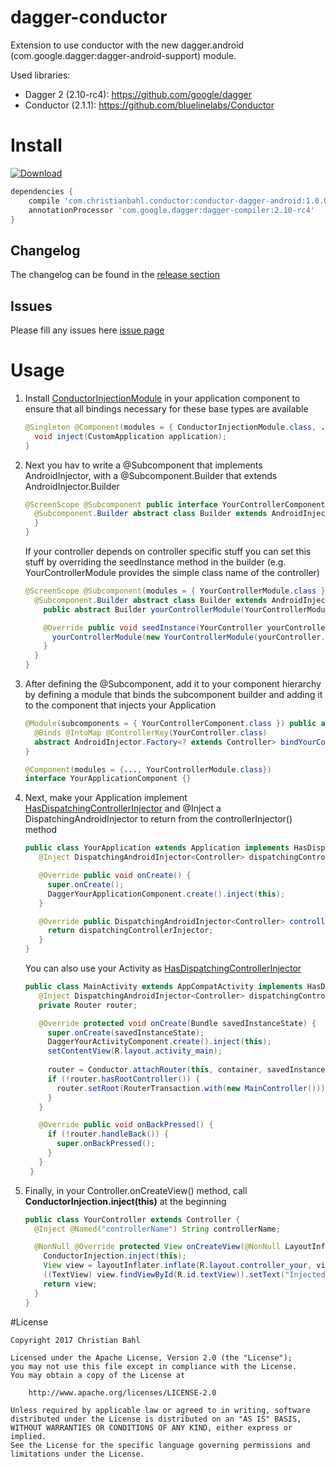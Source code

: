 # dagger-conductor
Extension to use conductor with the new dagger.android (com.google.dagger:dagger-android-support) module.

Used libraries:
* Dagger 2 (2.10-rc4): https://github.com/google/dagger
* Conductor (2.1.1): https://github.com/bluelinelabs/Conductor

# Install
[ ![Download](https://api.bintray.com/packages/bodo1981/maven/conductor-dagger/images/download.svg) ](https://bintray.com/bodo1981/maven/conductor-dagger/_latestVersion)

```gradle
dependencies {
    compile 'com.christianbahl.conductor:conductor-dagger-android:1.0.0'
    annotationProcessor 'com.google.dagger:dagger-compiler:2.10-rc4'
}
```

## Changelog
The changelog can be found in the [release section](https://github.com/Bodo1981/conductor-dagger/releases)

## Issues
Please fill any issues here [issue page](https://github.com/Bodo1981/conductor-dagger/issues)

# Usage
1. Install [ConductorInjectionModule](https://github.com/Bodo1981/conductor-dagger/blob/master/library/src/main/java/com/christianbahl/conductor/ConductorInjectionModule.java) in your application component to ensure that all bindings necessary for these base types are available
    ```java
    @Singleton @Component(modules = { ConductorInjectionModule.class, ... }) public interface AppComponent {
      void inject(CustomApplication application);
    }
    ```
    
2. Next you hav to write a @Subcomponent that implements AndroidInjector<YourController>, with a @Subcomponent.Builder that extends AndroidInjector.Builder<YourController>
    ```java
    @ScreenScope @Subcomponent public interface YourControllerComponent extends AndroidInjector<YourController> {
      @Subcomponent.Builder abstract class Builder extends AndroidInjector.Builder<YourController> {
      }
    }
    ```

    If your controller depends on controller specific stuff you can set this stuff by overriding the seedInstance method in the builder (e.g. YourControllerModule provides the simple class name of the controller)
    ```java
    @ScreenScope @Subcomponent(modules = { YourControllerModule.class }) public interface MainComponent extends AndroidInjector<YourController> {
      @Subcomponent.Builder abstract class Builder extends AndroidInjector.Builder<YourController> {
        public abstract Builder yourControllerModule(YourControllerModule yourControllerModule);

        @Override public void seedInstance(YourController yourController) {
          yourControllerModule(new YourControllerModule(yourController.getClass().getSimpleName()));
        }
      }
    }
    ```

3. After defining the @Subcomponent, add it to your component hierarchy by defining a module that binds the subcomponent builder and adding it to the component that injects your Application
    ```java
    @Module(subcomponents = { YourControllerComponent.class }) public abstract class YourControllerModule {
      @Binds @IntoMap @ControllerKey(YourController.class)
      abstract AndroidInjector.Factory<? extends Controller> bindYourControllerInjectorFactory(YourControllerComponent.Builder builder);
    }
    ```
    
    ```java
    @Component(modules = {..., YourControllerModule.class})
    interface YourApplicationComponent {}
    ```
    
4. Next, make your Application implement [HasDispatchingControllerInjector](https://github.com/Bodo1981/conductor-dagger/blob/master/library/src/main/java/com/christianbahl/conductor/HasDispatchingControllerInjector.java) and @Inject a DispatchingAndroidInjector<Controller> to return from the controllerInjector() method
    ```java
    public class YourApplication extends Application implements HasDispatchingControllerInjector {
       @Inject DispatchingAndroidInjector<Controller> dispatchingControllerInjector;

       @Override public void onCreate() {
         super.onCreate();
         DaggerYourApplicationComponent.create().inject(this);
       }

       @Override public DispatchingAndroidInjector<Controller> controllerInjector() {
         return dispatchingControllerInjector;
       }
    }
    ```
   
   You can also use your Activity as [HasDispatchingControllerInjector](https://github.com/Bodo1981/conductor-dagger/blob/master/library/src/main/java/com/christianbahl/conductor/HasDispatchingControllerInjector.java)
   ```java
   public class MainActivity extends AppCompatActivity implements HasDispatchingControllerInjector {
      @Inject DispatchingAndroidInjector<Controller> dispatchingControllerInjector;
      private Router router;

      @Override protected void onCreate(Bundle savedInstanceState) {
        super.onCreate(savedInstanceState);
        DaggerYourActivityComponent.create().inject(this);
        setContentView(R.layout.activity_main);
        
        router = Conductor.attachRouter(this, container, savedInstanceState);
        if (!router.hasRootController()) {
          router.setRoot(RouterTransaction.with(new MainController()));
        }
      }

      @Override public void onBackPressed() {
        if (!router.handleBack()) {
          super.onBackPressed();
        }
      }
    }
    ```

5. Finally, in your Controller.onCreateView() method, call **ConductorInjection.inject(this)** at the beginning
    ```java
    public class YourController extends Controller {
      @Inject @Named("controllerName") String controllerName;

      @NonNull @Override protected View onCreateView(@NonNull LayoutInflater layoutInflater, @NonNull ViewGroup viewGroup) {
        ConductorInjection.inject(this);
        View view = layoutInflater.inflate(R.layout.controller_your, viewGroup, false);
        ((TextView) view.findViewById(R.id.textView)).setText("Injected value = " + controllerName);
        return view;
      }
    }
    ```

#License

    Copyright 2017 Christian Bahl

    Licensed under the Apache License, Version 2.0 (the "License");
    you may not use this file except in compliance with the License.
    You may obtain a copy of the License at

        http://www.apache.org/licenses/LICENSE-2.0

    Unless required by applicable law or agreed to in writing, software
    distributed under the License is distributed on an "AS IS" BASIS,
    WITHOUT WARRANTIES OR CONDITIONS OF ANY KIND, either express or implied.
    See the License for the specific language governing permissions and
    limitations under the License. 
